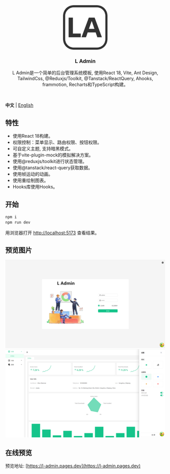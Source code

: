 <div align="center"> 
  <img src="./src/assets/images/logo.png" height="140" />
  <h3>L Admin</h3>
    <p style="font-size: 14px">
      L Admin是一个简单的后台管理系统模板, 使用React 18, Vite, Ant Design, TailwindCss, @Reduxjs/Toolkit, @Tanstack/ReactQuery, Ahooks, frammotion, Recharts和TypeScript构建。
    </p>
  <br />
</div>

**中文** | [English](./README.md)

## 特性

- 使用React 18构建。
- 权限控制：菜单显示、路由权限、按钮权限。
- 可自定义主题, 支持暗黑模式。
- 基于vite-plugin-mock的模拟解决方案。
- 使用@reduxjs/toolkit进行状态管理。  
- 使用@tanstack/react-query获取数据。
- 使用帧运动的动画。
- 使用重绘制图表。
- Hooks库使用Hooks。

## 开始

```bash
npm i
npm run dev
```

用浏览器打开 [http://localhost:5173](http://localhost:5173) 查看结果。

## 预览图片

![1](./public/1.png)
![2](./public/2.png)

## 在线预览

预览地址: [https://l-admin.pages.dev](https://l-admin.pages.dev)
